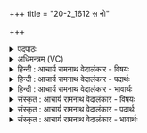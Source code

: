 +++
title = "20-2_1612 स नो"

+++
<details><summary>पदपाठः</summary>

सः꣢। नः꣣। हरीणाम्। पते। इ꣡न्दो꣢꣯। दे꣣व꣡प्स꣢रस्तमः। दे꣣व꣢। प्स꣣रस्तमः। स꣡खा꣢꣯। स। खा꣣। इव। स꣡ख्ये꣢꣯। स। ख्ये꣣। न꣡र्यः꣢꣯। रु꣣चे꣢। भ꣣व। १६१२।
</details>

<details><summary>अधिमन्त्रम् (VC)</summary>

- पवमानः सोमः
- पर्वतनारदौ
- उष्णिक्
- ऋषभः
</details>

<details><summary>हिन्दी : आचार्य रामनाथ वेदालंकार - विषयः</summary>

अगले मन्त्र में जीवात्मा और परमात्मा से प्रार्थना करते हैं।
</details>

<details><summary>हिन्दी : आचार्य रामनाथ वेदालंकार - पदार्थः</summary>

पदार्थान्वयभाषाः -  हे (हरीणां पते) इन्द्रियों के अथवा आकर्षणगुणयुक्त सूर्य, चन्द्र, भूममण्डल आदियों के स्वामिन्, (इन्दो) तेजस्वी जीवात्मन् वा परमात्मन् ! (देवप्सरस्तमः) देहस्थ, मन, बुद्धि आदि देवों को वा ब्रह्माण्डस्थ सूर्य, चन्द्र आदि देवों को अतिशय रूप देनेवाला, (नर्यः) मनुष्यों का हितकर्ता (सः) वह तू (नः) हमें (रुचे) तेज देने के लिए (भव) हो, (सख्ये) मित्र को (सखा इव) मित्र जैसे तेज देता है ॥२॥ यहाँ उपमालङ्कार है ॥२॥
</details>

<details><summary>हिन्दी : आचार्य रामनाथ वेदालंकार - भावार्थः</summary>

भावार्थभाषाः -  जीवात्मा जैसे शरीर में स्थित सब मन,बुद्धि,प्राण आदियों को अपने-अपने कर्म में सञ्चालित करता हुआ और उन्हें शक्ति देता हुआ शरीर का सम्राट् होता है,वैसे ही परमेश्वर ब्रह्माण्ड में स्थित सूर्य,चाँद,नक्षत्र आदियों को सञ्चालित करता हुआ और उन्हें शक्ति देता हुआ ब्रह्माण्ड का सम्राट् होता है ॥२॥
</details>

<details><summary>संस्कृत : आचार्य रामनाथ वेदालंकार - विषयः</summary>

अथ पुनरपि जीवात्मा परमात्मा च प्रार्थ्यते।
</details>

<details><summary>संस्कृत : आचार्य रामनाथ वेदालंकार - पदार्थः</summary>

पदार्थान्वयभाषाः -  हे (हरीणां पते) इन्द्रियाणाम् आकर्षणगुणयुक्तानां सूर्यचन्द्रभूमण्डलादीनां वा स्वामिन्, (इन्दो) तेजस्विन् जीवात्मन् परमात्मन् वा ! (देवप्सरस्तमः) देवेषु मनोबुद्धीन्द्रियादिषु सूर्यचन्द्रादिषु वा प्सरो रूपं यस्य स देवप्सराः अतिशयेन देवप्सराः देवप्सरस्तमः, देहस्थेभ्यो ब्रह्माण्डस्थेभ्यो वा देवेभ्योऽतिशयेन तत्तच्छक्तिप्रदाता। [प्सरः इति रूपनाम। निघं० ३।७।] (नर्यः) नृभ्यो हितः (सः) असौ त्वम् (नः) अस्माकम् (रुचे) तेजसे (भव) जायस्व। कथमिव ? (सख्ये) सुहृदे (सखा इव) सुहृद् यथा तेजः प्रयच्छति तद्वत् ॥२॥ अत्रोपमालङ्कारः ॥२॥
</details>

<details><summary>संस्कृत : आचार्य रामनाथ वेदालंकार - भावार्थः</summary>

भावार्थभाषाः -  जीवात्मा यथा शरीरस्थान् सर्वान् मनोबुद्धिप्राणादीन् स्वस्वकर्मणि सञ्चालयन् तेभ्यः शक्तिं च प्रयच्छन् देहस्य सम्राड् भवति तथा परमेश्वरो ब्रह्माण्डस्थान् सर्वान् सूर्यचन्द्रनक्षत्रादीन् सञ्चालयन् तेभ्यः शक्तिं च प्रयच्छन् ब्रह्माण्डस्य सम्राड् भवति ॥२॥
</details>